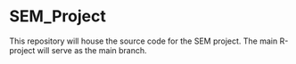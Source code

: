 # SEM_Project
This repository will house the source code for the SEM project.  The main R-project will serve as the main branch.
